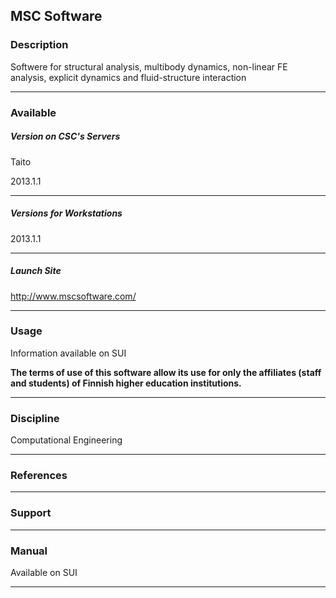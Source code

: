 ## MSC Software

### Description

Softwere for  structural analysis,  multibody dynamics,  non-linear FE
analysis, explicit dynamics and fluid-structure interaction

------------------------------------------------------------------------

### Available

##### Version on CSC's Servers

Taito

2013.1.1

------------------------------------------------------------------------

##### Versions for Workstations

2013.1.1

------------------------------------------------------------------------

##### Launch Site

http://www.mscsoftware.com/

------------------------------------------------------------------------

### Usage

Information available on SUI

**The  terms of  use  of this  software  allow its  use  for only  the
affiliates   (staff  and   students)  of   Finnish  higher   education
institutions.**

------------------------------------------------------------------------

### Discipline

Computational Engineering  

------------------------------------------------------------------------

### References

------------------------------------------------------------------------

### Support

------------------------------------------------------------------------

### Manual

Available on SUI

------------------------------------------------------------------------
